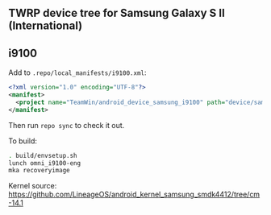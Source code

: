 ## TWRP device tree for Samsung Galaxy S II (International)
## i9100

Add to `.repo/local_manifests/i9100.xml`:

```xml
<?xml version="1.0" encoding="UTF-8"?>
<manifest>
  <project name="TeamWin/android_device_samsung_i9100" path="device/samsung/i9100" remote="github" revision="android-7.1" />
</manifest>
```

Then run `repo sync` to check it out.

To build:

```sh
. build/envsetup.sh
lunch omni_i9100-eng
mka recoveryimage
```

Kernel source: https://github.com/LineageOS/android_kernel_samsung_smdk4412/tree/cm-14.1